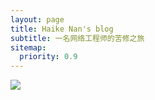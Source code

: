 ```yaml
---
layout: page
title: Haike Nan's blog
subtitle: 一名网络工程师的苦修之旅
sitemap:
  priority: 0.9
---
```


<img src="{{ '/assets/img/pudhina.jpg' | prepend: site.baseurl }}" id="about-img">

<!--<div id="describe-text">
	<p>Non sunt multiplicanda entia sine necessitate</p>
	<p>Fork and use the theme from the <strong> <a href="https://github.com/knhash/Pudhina"> repository</a> </strong></p>
</div>
-->
